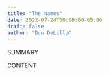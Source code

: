```yaml
---
title: "The Names"
date: 2022-07-24T00:00:00-05:00
draft: false
author: "Don DeLillo"
---
```


SUMMARY

<!--more-->

CONTENT